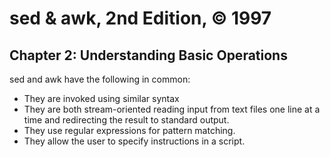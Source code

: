 # sed & awk, 2nd Edition, © 1997

## Chapter 2: Understanding Basic Operations

sed and awk have the following in common:

* They are invoked using similar syntax
* They are both stream-oriented reading input from text files one line at a time and redirecting the result to standard output.
* They use regular expressions for pattern matching.
* They allow the user to specify instructions in a script.
